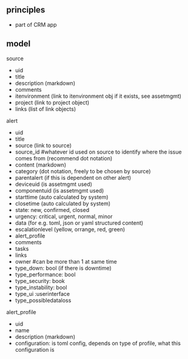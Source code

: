 
## principles

- part of CRM app

## model

source
- uid
- title
- description (markdown)
- comments 
- itenvironment (link to itenvironment obj if it exists, see assetmgmt)
- project (link to project object)
- links (list of link objects)


alert
- uid
- title
- source (link to source)
- source_id #whatever id used on source to identify where the issue comes from (recommend dot notation)
- content (markdown)
- category (dot notation, freely to be chosen by source)
- parentalert (if this is dependent on other alert)
- deviceuid (is assetmgmt used)
- componentuid (is assetmgmt used)
- starttime (auto calculated by system)
- closetime (auto calculated by system)
- state: new, confirmed, closed
- urgency: critical, urgent, normal, minor
- data (for e.g. toml, json or yaml structured content)
- escalationlevel (yellow, orrange, red, green)
- alert_profile
- comments
- tasks
- links
- owner
#can be more than 1 at same time
- type_down: bool (if there is downtime)
- type_performance: bool
- type_security: book
- type_instability: bool
- type_ui :userinterface
- type_possibledataloss

alert_profile
- uid
- name
- description (markdown)
- configuration: is toml config, depends on type of profile, what this configuration is
